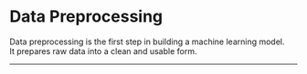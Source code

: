 # Data Preprocessing

Data preprocessing is the first step in building a machine learning model.  
It prepares raw data into a clean and usable form.  

---
